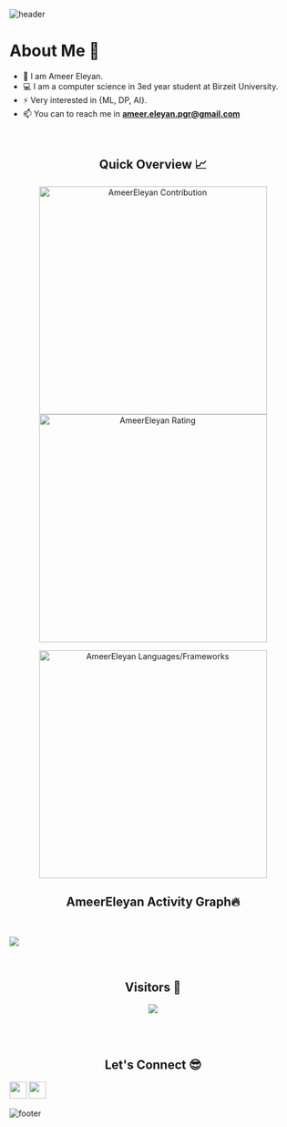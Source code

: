 ![header](https://capsule-render.vercel.app/api?type=waving&color=gradient&height=280&section=header&text=Hi%20there%20%F0%9F%91%8B&fontSize=90)

<!--
**Ameer_M_Eleyan/ameerEleyan** is a ✨ _special_ ✨ repository because its `README.md` (this file) appears on your GitHub profile.

Here are some ideas to get you started:

- 🔭 I’m currently working on 
- 🌱 I’m currently learning ...
- 👯 I’m looking to collaborate on ...
- 🤔 I’m looking for help with ...
- 💬 Ask me about ...
- 📫 How to reach me: ...
- 😄 Pronouns: ...
- ⚡ Fun fact: ...
-->
<h1>About Me 📌</h1>

- 👋 I am Ameer Eleyan.
- 💻 I am a computer science in 3ed year student at Birzeit University.
- ⚡ Very interested in {ML, DP, AI}.
- 📫 You can to reach me in **ameer.eleyan.pgr@gmail.com**


<br />

<h2 align="center">Quick Overview 📈</h2>
  
  <p align = "center">
 
</p>

<p align = "center">
  <img src = "https://github-readme-stats.vercel.app/api?username=ameereleyan&count_private=true&theme=dracula&hide_border=true" alt = "AmeerEleyan Contribution" width = 400 >
  <img src = "https://github-readme-streak-stats.herokuapp.com?user=ameereleyan&theme=dracula&hide_border=true" alt = "AmeerEleyan Rating" width = 400 >

</p>

<p align = "center">

 <img src = "https://github-readme-stats.vercel.app/api/top-langs?username=AmeerEleyan&show_icons=true&count_private=true&locale=en&layout=compact&langs_count=10&hide_border=true&bg_color=282A36&title_color=DD6387&text_color=fff&icon_color=fff" alt = "AmeerEleyan Languages/Frameworks" width = 400 />
</p>

<h2 align="center">AmeerEleyan Activity Graph🔥</h2>
<br/>

<a href="https://github.com/AmeerEleyan/github-readme-activity-graph"><img src="https://activity-graph.herokuapp.com/graph?username=AmeerEleyan&bg_color=0D1117&color=5BCDEC&line=5BCDEC&point=FFFFFF&hide_border=true" /></a>
<br/>



<br/>
<h2 align="center">Visitors 👀</h2>

<div align="center" ><img src="https://profile-counter.glitch.me/AmeerEleyan/count.svg"></img></div>


<br /><br />
<h2 align="center">Let's Connect 😎</h2>
<p align="center">
  
  <a href = "mailto:ameer.eleyan.pgr@gmail.com"><img src = "https://img.shields.io/badge/Gmail-D14836?style=for-the-badge&logo=gmail&logoColor=white" height = 30></a>
  <a href = "https://www.linkedin.com/in/ameer-e-8442751a5/"><img src = "https://img.shields.io/badge/LinkedIn-0077B5?style=for-the-badge&logo=linkedin&logoColor=white"     height = 30></a>
  
</p>


![footer](https://capsule-render.vercel.app/api?type=waving&color=gradient&height=150&section=footer)
